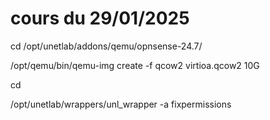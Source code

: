 
# cours du 29/01/2025




cd /opt/unetlab/addons/qemu/opnsense-24.7/  
  
/opt/qemu/bin/qemu-img create -f qcow2 virtioa.qcow2 10G  
  
cd  
  
  
/opt/unetlab/wrappers/unl_wrapper -a fixpermissions